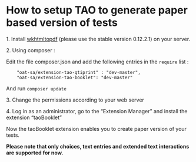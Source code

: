 <!--
author:
    - 'Stephan Holtmeier'
created_at: '2015-04-14 10:36:40'
updated_at: '2016-10-21 14:53:41'
tags:
    - Tutorials
-->

How to setup TAO to generate paper based version of tests
=========================================================

1\. Install [wkhtmltopdf](http://wkhtmltopdf.org/downloads.html) (please use the stable version 0.12.2.1) on your server.

2\. Using composer :<br/>

Edit the file composer.json and add the following entries in the `require` list :

        "oat-sa/extension-tao-qtiprint" : "dev-master",
        "oat-sa/extension-tao-booklet": "dev-master"

And run `composer update`

3\. Change the permissions according to your web server

4\. Log in as an administrator, go to the “Extension Manager” and install the extension “taoBooklet”

Now the taoBooklet extension enables you to create paper version of your tests.

**Please note that only choices, text entries and extended text interactions are supported for now.**


